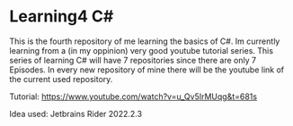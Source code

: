 # Learning4 C#
This is the fourth repository of me learning the basics of C#. Im currently learning from a (in my oppinion) very good youtube tutorial series.
This series of learning C# will have 7 repositories since there are only 7 Episodes.
In every new repository of mine there will be the youtube link of the current used repository.

Tutorial: https://www.youtube.com/watch?v=u_Qv5IrMUqg&t=681s

Idea used: Jetbrains Rider 2022.2.3
